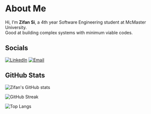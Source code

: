 # About Me

Hi, I’m **Zifan Si**, a 4th year Software Engineering student at McMaster University.  
Good at building complex systems with minimum viable codes.


## Socials
[![LinkedIn](https://img.shields.io/badge/LinkedIn-%230077B5.svg?logo=linkedin&logoColor=white)](https://www.linkedin.com/in/zifansi/) 
[![Email](https://img.shields.io/badge/Email-D14836?logo=gmail&logoColor=white)](mailto:zifansi102@gmail.com) 

## GitHub Stats
![Zifan's GitHub stats](https://github-readme-stats.vercel.app/api?username=zifansi&show_icons=true&theme=radical)

![GitHub Streak](https://github-readme-streak-stats.herokuapp.com/?user=zifansi&theme=radical)

![Top Langs](https://github-readme-stats.vercel.app/api/top-langs/?username=zifansi&layout=compact&theme=radical)


